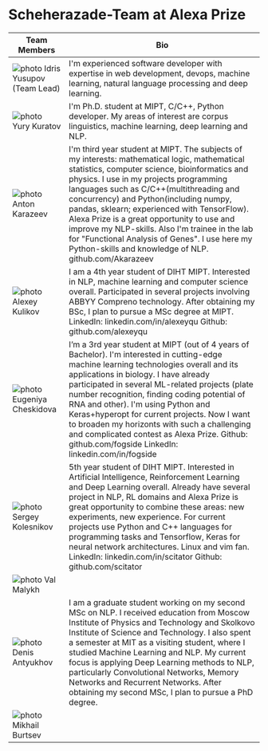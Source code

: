 # Scheherazade-Team at Alexa Prize

Team Members | Bio
---|---
![photo](https://cloud.githubusercontent.com/assets/11920213/19814810/8e7c52ca-9d48-11e6-9451-4741e37f672f.jpg) Idris Yusupov (Team Lead) | I'm experienced software developer with expertise in web development, devops, machine learning, natural language processing and deep learning.
![photo](https://cloud.githubusercontent.com/assets/11920213/19814778/75462fe2-9d48-11e6-99e3-174cfd9f9ade.jpg) Yury Kuratov | I'm Ph.D. student at MIPT, C/C++, Python developer. My areas of interest are corpus linguistics, machine learning, deep learning and NLP.
![photo](https://cloud.githubusercontent.com/assets/11920213/19814332/78ec7d92-9d46-11e6-9dcb-9487891d3a25.jpg) Anton Karazeev | I'm third year student at MIPT. The subjects of my interests: mathematical logic, mathematical statistics, computer science, bioinformatics and physics. I use in my projects programming languages such as C/C++(multithreading and concurrency) and Python(including numpy, pandas, sklearn; experienced with TensorFlow). Alexa Prize is a great opportunity to use and improve my NLP-skills. Also I'm trainee in the lab for "Functional Analysis of Genes". I use here my Python-skills and knowledge of NLP. github.com/Akarazeev
![photo](https://cloud.githubusercontent.com/assets/11920213/19814259/265fb0ee-9d46-11e6-81b3-0c8d8b236978.jpg) Alexey Kulikov | I am a 4th year student of DIHT MIPT. Interested in NLP, machine learning and computer science overall. Participated in several projects involving ABBYY Compreno technology. After obtaining my BSc, I plan to pursue a MSc degree at MIPT. LinkedIn: linkedin.com/in/alexeyqu Github: github.com/alexeyqu
![photo](https://cloud.githubusercontent.com/assets/11920213/19814394/b1303586-9d46-11e6-82ab-1773378af212.jpg) Eugeniya Cheskidova | I’m a 3rd year student at MIPT (out of 4 years of Bachelor). I'm interested in cutting-edge machine learning technologies overall and its applications in biology. I have already participated in several ML-related projects (plate number recognition, finding coding potential of RNA and other). I'm using Python and Keras+hyperopt for current projects. Now I want to broaden my horizonts with such a challenging and complicated contest as Alexa Prize. Github: github.com/fogside LinkedIn: linkedin.com/in/fogside
![photo](https://cloud.githubusercontent.com/assets/11920213/19814759/5d4aa422-9d48-11e6-8b4b-80304cb4430d.jpg) Sergey Kolesnikov | 5th year student of DIHT MIPT. Interested in Artificial Intelligence, Reinforcement Learning and Deep Learning overall. Already have several project in NLP, RL domains and Alexa Prize is great opportunity to combine these areas: new experiments, new experience. For current projects use Python and C++ languages for programming tasks and Tensorflow, Keras for neural network architectures. Linux and vim fan. LinkedIn: linkedin.com/in/scitator Github: github.com/scitator
![photo](https://cloud.githubusercontent.com/assets/11920213/19814833/a567255a-9d48-11e6-9626-42a156dc8395.jpg) Val Malykh | 
![photo](https://cloud.githubusercontent.com/assets/11920213/19814729/3822632e-9d48-11e6-82be-169b5a8404d0.jpg) Denis Antyukhov | I am a graduate student working on my second MSc on NLP. I received education from Moscow Institute of Physics and Technology and Skolkovo Institute of Science and Technology. I also spent a semester at MIT as a visiting student, where I studied Machine Learning and NLP. My current focus is applying Deep Learning methods to NLP, particularly Convolutional Networks, Memory Networks and Recurrent Networks. After obtaining my second MSc, I plan to pursue a PhD degree.
![photo](https://cloud.githubusercontent.com/assets/11920213/19814184/d104898a-9d45-11e6-81b9-70b8a0f44621.jpeg) Mikhail Burtsev |